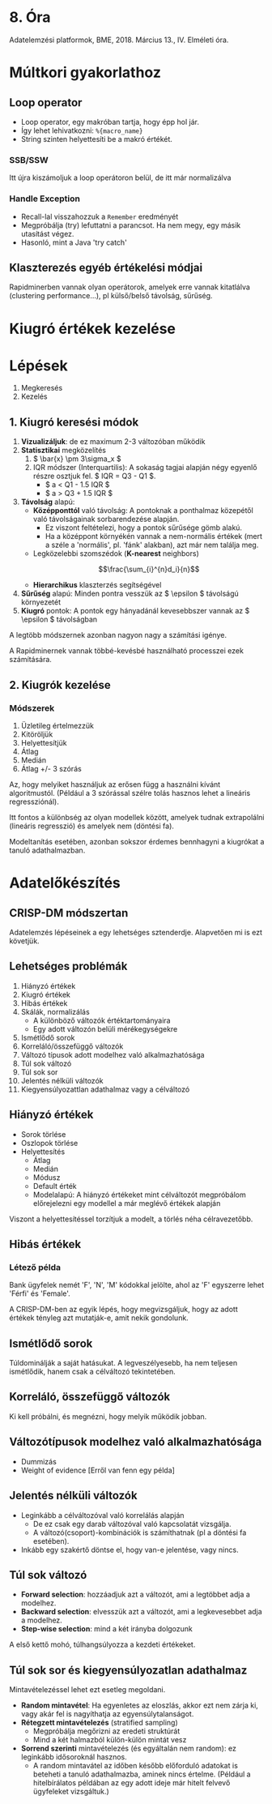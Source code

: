 # 8. Óra
Adatelemzési platformok, BME, 2018. Március 13., IV. Elméleti óra.

# Múltkori gyakorlathoz
## Loop operator
 * Loop operator, egy makróban tartja, hogy épp hol jár.
 * Így lehet lehivatkozni: `%{macro_name}`
 * String szinten helyettesíti be a makró értékét.

### SSB/SSW
Itt újra kiszámoljuk a loop operátoron belül, de itt már normalizálva

### Handle Exception
 * Recall-lal visszahozzuk a `Remember` eredményét
 * Megpróbálja (try) lefuttatni a parancsot. Ha nem megy, egy másik utasítást végez.
 * Hasonló, mint a Java 'try catch'

## Klaszterezés egyéb értékelési módjai
Rapidminerben vannak olyan operátorok, amelyek erre vannak kitatlálva (clustering performance...), pl külső/belső távolság, sűrűség.

# Kiugró értékek kezelése
# Lépések
1. Megkeresés
2. Kezelés

## 1. Kiugró keresési módok
1. **Vizualizáljuk**: de ez maximum 2-3 változóban működik
2. **Statisztikai** megközelítés
      1. $ \bar{x} \pm  3\sigma_x $
      2. IQR módszer (Interquartilis): A sokaság tagjai alapján négy egyenlő részre osztjuk fel. $ IQR = Q3 - Q1 $.
            * $ a < Q1 - 1.5 IQR $
            * $ a > Q3 + 1.5 IQR $
3. **Távolság** alapú:
    - **Középponttól** való távolság: A pontoknak a ponthalmaz közepétől való távolságainak sorbarendezése alapján.
        - Ez viszont feltételezi, hogy a pontok sűrűsége gömb alakú.
        - Ha a középpont környékén vannak a nem-normális értékek (mert a széle a 'normális', pl. 'fánk' alakban), azt már nem találja meg.
    - Legközelebbi szomszédok (**K-nearest** neighbors)
      ```math
      \frac{\sum_{i}^{n}d_i}{n}
      ```
    - **Hierarchikus** klaszterzés segítségével
2. **Sűrűség** alapú: Minden pontra vesszük az $ \epsilon $ távolságú környezetét
3. **Kiugró** pontok: A pontok egy hányadánál kevesebbszer vannak az $ \epsilon $ távolságban


A legtöbb módszernek azonban nagyon nagy a számítási igénye.

A Rapidminernek vannak többé-kevésbé használható processzei ezek számítására.

## 2. Kiugrók kezelése

### Módszerek
1. Üzletileg értelmezzük
2. Kitöröljük
3. Helyettesítjük
  1. Átlag
  2. Medián
  3. Átlag +/- 3 szórás

Az, hogy melyiket használjuk az erősen függ a használni kívánt algoritmustól. (Például a 3 szórással szélre tolás hasznos lehet a lineáris regressziónál).

Itt fontos a különbség az olyan modellek között, amelyek tudnak extrapolálni (lineáris regresszió) és amelyek nem (döntési fa).

Modeltanítás esetében, azonban sokszor érdemes bennhagyni a kiugrókat a tanuló adathalmazban.

# Adatelőkészítés
## CRISP-DM módszertan
Adatelemzés lépéseinek a egy lehetséges sztenderdje. Alapvetően mi is ezt követjük.

## Lehetséges problémák
1. Hiányzó értékek
1. Kiugró értékek
1. Hibás értékek
1. Skálák, normalizálás
    - A különböző változók értéktartományaira
    - Egy adott változón belüli mérékegységekre
1. Ismétlődő sorok
1. Korreláló/összefüggő változók
1. Változó típusok adott modelhez való alkalmazhatósága
1. Túl sok változó
1. Túl sok sor
1. Jelentés nélküli változók
1. Kiegyensúlyozattlan adathalmaz vagy a célváltozó

## Hiányzó értékek
* Sorok törlése
* Oszlopok törlése
* Helyettesítés
  - Átlag
  - Medián
  - Módusz
  - Default érték
  - Modelalapú: A hiányzó értékeket mint célváltozót megpróbálom előrejelezni egy modellel a már meglévő értékek alapján

Viszont a helyettesítéssel torzítjuk a modelt, a törlés néha célravezetőbb.

## Hibás értékek
### Létező példa
Bank ügyfelek nemét 'F', 'N', 'M' kódokkal jelölte, ahol az 'F' egyszerre lehet 'Férfi' és 'Female'.

A CRISP-DM-ben az egyik lépés, hogy megvizsgáljuk, hogy az adott értékek tényleg azt mutatják-e, amit nekik gondolunk.

## Ismétlődő sorok
Túldominálják a saját hatásukat. A legveszélyesebb, ha nem teljesen ismétlődik, hanem csak a célváltozó tekintetében.

## Korreláló, összefüggő változók
Ki kell próbálni, és megnézni, hogy melyik működik jobban.

## Változótípusok modelhez való alkalmazhatósága
* Dummizás
* Weight of evidence [Erről van fenn egy példa]

## Jelentés nélküli változók
* Leginkább a célváltozóval való korrelálás alapján
  - De ez csak egy darab változóval való kapcsolatát vizsgálja.
  - A változó(csoport)-kombinációk is számíthatnak (pl a döntési fa esetében).
* Inkább egy szakértő döntse el, hogy van-e jelentése, vagy nincs.

## Túl sok változó
* **Forward selection**: hozzáadjuk azt a változót, ami a legtöbbet adja a modelhez.
* **Backward selection**: elvesszük azt a változót, ami a legkevesebbet adja a modelhez.
* **Step-wise selection**: mind a két irányba dolgozunk

A első kettő mohó, túlhangsúlyozza a kezdeti értékeket.

## Túl sok sor és kiegyensúlyozatlan adathalmaz
Mintavételezéssel lehet ezt esetleg megoldani.

* **Random mintavétel**: Ha egyenletes az eloszlás, akkor ezt nem zárja ki, vagy akár fel is nagyíthatja az egyensúlytalanságot.
* **Rétegzett mintavételezés** (stratified sampling)
    - Megpróbálja megőrizni az eredeti struktúrát
    - Mind a két halmazból külön-külön mintát vesz
* **Sorrend szerinti** mintavételezés (és egyáltalán nem random): ez leginkább idősoroknál hasznos.
  - A random mintavátel az időben később előforduló adatokat is beteheti a tanuló adathalmazba, aminek nincs értelme. (Például a hitelbírálatos példában az egy adott ideje már hitelt felvevő ügyfeleket vizsgáltuk.)
